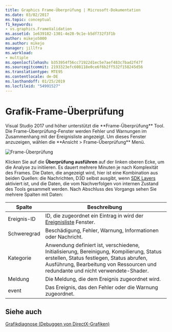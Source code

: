 ```yaml
---
title: Graphics Frame-Überprüfung | Microsoft-Dokumentation
ms.date: 03/02/2017
ms.topic: conceptual
f1_keywords:
- vs.graphics.FrameValidation
ms.assetid: 1e639182-1301-4e28-9c1e-b5df732f3f1b
author: mikejo5000
ms.author: mikejo
manager: jillfra
ms.workload:
- multiple
ms.openlocfilehash: b353954f56cc71922d1ec5e7aef483c7bad2f47f
ms.sourcegitcommit: 2193323efc608118e0ce6f6b2ff532f158245d56
ms.translationtype: MTE95
ms.contentlocale: de-DE
ms.lasthandoff: 01/25/2019
ms.locfileid: "54991527"
---
```

# <a name="graphics-frame-validation"></a>Grafik-Frame-Überprüfung
<!-- VERSIONLESS --> Visual Studio 2017 und höher unterstützt die **Frame-Überprüfung** Tool.  Die Frame-Überprüfung-Fenster werden Fehler und Warnungen im Zusammenhang mit der Ereignisliste angezeigt.  Um dieses Fenster anzuzeigen, wählen die **Ansicht > Frame-Überprüfung** Menü.

![Frame-Überprüfung](media/gfx_diag_frame_validation.png)

Klicken Sie auf die **Überprüfung ausführen** auf der linken oberen Ecke, um die Analyse zu initiieren.  Es dauert mehrere Minuten je nach Komplexität des Frames.  Die Daten, die angezeigt wird, hier ist eine Kombination aus beiden Quellen: die Nachrichten, D3D selbst ausgibt, wenn [SDK Layers](/windows/desktop/direct3d11/overviews-direct3d-11-devices-layers) aktiviert ist, und die Daten, die vom Nachverfolgen von internen Zustand des Tools gesammelt werden. Nach Abschluss des Vorgangs sehen Sie mehrere Spalten mit Daten:


| **Spalte** | **Beschreibung** |
|------------| - |
| Ereignis-ID | ID, die zugeordnet ein Eintrag in wird der [Ereignisliste](graphics-event-list.md) Fenster. |
| Schweregrad | Beschädigung, Fehler, Warnung, Informationen oder Nachricht. |
| Kategorie | Anwendung definiert ist, verschiedene, Initialisierung, Bereinigung, Kompilierung, Status erstellen, Status festlegen, Status abrufen, Ausführung, Bearbeitung von Ressourcen und redundante und nicht verwendete-Shader. |
| Meldung | Die Meldung, die dem Ereignis zugeordnet wird. |
| event | Das Ereignis, das den Fehler oder die Warnung zugeordnet. |

## <a name="see-also"></a>Siehe auch  
[Grafikdiagnose (Debuggen von DirectX-Grafiken)](visual-studio-graphics-diagnostics.md)   
<!-- /VERSIONLESS -->